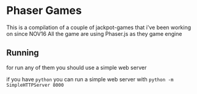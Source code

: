 # Phaser Games

This is a compilation of a couple of jackpot-games that i've been working on since NOV16 
All the game are using Phaser.js as they game engine

## Running 

for run any of them you should use a simple web server

if you have `python` you can run a simple web server with
`python -m SimpleHTTPServer 8000`
